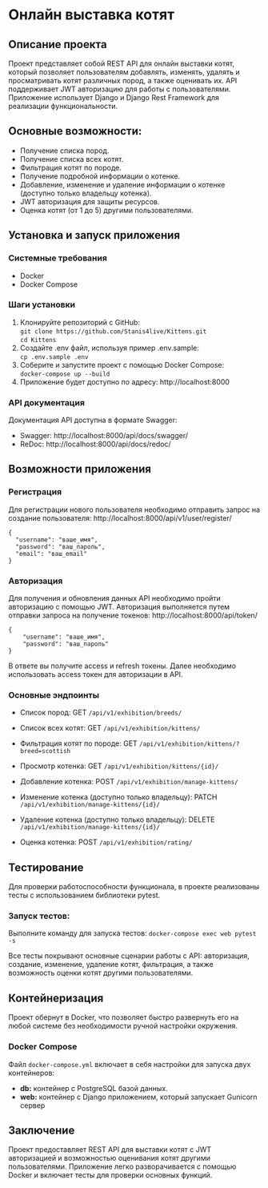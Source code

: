 # Онлайн выставка котят

## Описание проекта
Проект представляет собой REST API для онлайн выставки котят, который позволяет пользователям добавлять, изменять, удалять и просматривать котят различных пород, а также оценивать их. API поддерживает JWT авторизацию для работы с пользователями. Приложение использует Django и Django Rest Framework для реализации функциональности.

## Основные возможности:
- Получение списка пород.
- Получение списка всех котят.
- Фильтрация котят по породе.
- Получение подробной информации о котенке.
- Добавление, изменение и удаление информации о котенке (доступно только владельцу котенка).
- JWT авторизация для защиты ресурсов.
- Оценка котят (от 1 до 5) другими пользователями.

## Установка и запуск приложения
### Системные требования
- Docker
- Docker Compose

### Шаги установки
1) Клонируйте репозиторий с GitHub:  
```git clone https://github.com/Stanis4live/Kittens.git```  
```cd Kittens```
2) Создайте .env файл, используя пример .env.sample:  
```cp .env.sample .env```
3) Соберите и запустите проект с помощью Docker Compose:  
```docker-compose up --build```
4) Приложение будет доступно по адресу: http://localhost:8000

### API документация
Документация API доступна в формате Swagger:
- Swagger: http://localhost:8000/api/docs/swagger/
- ReDoc: http://localhost:8000/api/docs/redoc/

## Возможности приложения

### Регистрация
Для регистрации нового пользователя необходимо отправить запрос на создание пользователя: http://localhost:8000/api/v1/user/register/
```
{
  "username": "ваше_имя",
  "password": "ваш_пароль",
  "email": "ваш_email"
}
```

### Авторизация
Для получения и обновления данных API необходимо пройти авторизацию с помощью JWT. Авторизация выполняется путем отправки запроса на получение токенов:
http://localhost:8000/api/token/
```
{
    "username": "ваше_имя",
    "password": "ваш_пароль"
}
```
В ответе вы получите access и refresh токены. Далее необходимо использовать access токен для авторизации в API.

### Основные эндпоинты
- Список пород:
GET ```/api/v1/exhibition/breeds/```  

- Список всех котят:
GET ```/api/v1/exhibition/kittens/```  

- Фильтрация котят по породе:
GET ```/api/v1/exhibition/kittens/?breed=scottish```

- Просмотр котенка:
GET ```/api/v1/exhibition/kittens/{id}/```

- Добавление котенка:
POST ```/api/v1/exhibition/manage-kittens/```

- Изменение котенка (доступно только владельцу):
PATCH ```/api/v1/exhibition/manage-kittens/{id}/```

- Удаление котенка (доступно только владельцу):
DELETE ```/api/v1/exhibition/manage-kittens/{id}/```

- Оценка котенка:
POST ```/api/v1/exhibition/rating/```

## Тестирование
Для проверки работоспособности функционала, в проекте реализованы тесты с использованием библиотеки pytest.

### Запуск тестов:
Выполните команду для запуска тестов: ```docker-compose exec web pytest -s```  

Все тесты покрывают основные сценарии работы с API: авторизация, создание, изменение, удаление котят, фильтрация, а также возможность оценки котят другими пользователями.

## Контейнеризация
Проект обернут в Docker, что позволяет быстро развернуть его на любой системе без необходимости ручной настройки окружения.

### Docker Compose
Файл ```docker-compose.yml``` включает в себя настройки для запуска двух контейнеров:

- **db:** контейнер с PostgreSQL базой данных.
- **web:** контейнер с Django приложением, который запускает Gunicorn сервер

## Заключение
Проект предоставляет REST API для выставки котят с JWT авторизацией и возможностью оценивания котят другими пользователями. Приложение легко разворачивается с помощью Docker и включает тесты для проверки основных функций.